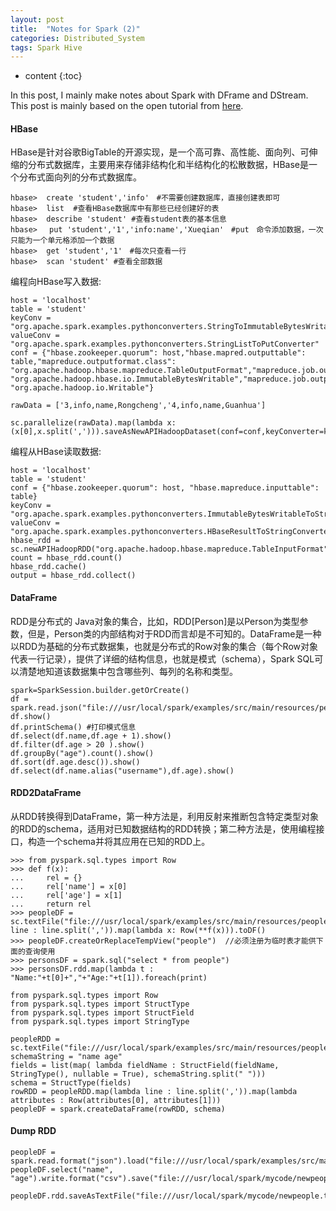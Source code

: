 ```yaml
---
layout: post
title:  "Notes for Spark (2)"
categories: Distributed_System
tags: Spark Hive
--- 
```


* content
{:toc}

In this post, I mainly make notes about Spark with DFrame and DStream. This post is mainly based on the open tutorial from [here](http://dblab.xmu.edu.cn/blog/1709-2/).





#### **HBase**
HBase是针对谷歌BigTable的开源实现，是一个高可靠、高性能、面向列、可伸缩的分布式数据库，主要用来存储非结构化和半结构化的松散数据，HBase是一个分布式面向列的分布式数据库。
```
hbase>  create 'student','info'　#不需要创建数据库，直接创建表即可
hbase>  list  #查看HBase数据库中有那些已经创建好的表
hbase>  describe 'student' #查看student表的基本信息
hbase> 　put 'student','1','info:name','Xueqian'　#put　命令添加数据，一次只能为一个单元格添加一个数据
hbase>  get 'student','1'　#每次只查看一行
hbase>  scan 'student' #查看全部数据
```
编程向HBase写入数据:
```
host = 'localhost'
table = 'student'
keyConv = "org.apache.spark.examples.pythonconverters.StringToImmutableBytesWritableConverter"
valueConv = "org.apache.spark.examples.pythonconverters.StringListToPutConverter"
conf = {"hbase.zookeeper.quorum": host,"hbase.mapred.outputtable": table,"mapreduce.outputformat.class": "org.apache.hadoop.hbase.mapreduce.TableOutputFormat","mapreduce.job.output.key.class": "org.apache.hadoop.hbase.io.ImmutableBytesWritable","mapreduce.job.output.value.class": "org.apache.hadoop.io.Writable"}
 
rawData = ['3,info,name,Rongcheng','4,info,name,Guanhua']

sc.parallelize(rawData).map(lambda x: (x[0],x.split(','))).saveAsNewAPIHadoopDataset(conf=conf,keyConverter=keyConv,valueConverter=valueConv)
```
编程从HBase读取数据:
```
host = 'localhost'
table = 'student'
conf = {"hbase.zookeeper.quorum": host, "hbase.mapreduce.inputtable": table}
keyConv = "org.apache.spark.examples.pythonconverters.ImmutableBytesWritableToStringConverter"
valueConv = "org.apache.spark.examples.pythonconverters.HBaseResultToStringConverter"
hbase_rdd = sc.newAPIHadoopRDD("org.apache.hadoop.hbase.mapreduce.TableInputFormat","org.apache.hadoop.hbase.io.ImmutableBytesWritable","org.apache.hadoop.hbase.client.Result",keyConverter=keyConv,valueConverter=valueConv,conf=conf)
count = hbase_rdd.count()
hbase_rdd.cache()
output = hbase_rdd.collect()
```

#### **DataFrame**
RDD是分布式的 Java对象的集合，比如，RDD[Person]是以Person为类型参数，但是，Person类的内部结构对于RDD而言却是不可知的。DataFrame是一种以RDD为基础的分布式数据集，也就是分布式的Row对象的集合（每个Row对象代表一行记录），提供了详细的结构信息，也就是模式（schema），Spark SQL可以清楚地知道该数据集中包含哪些列、每列的名称和类型。
```
spark=SparkSession.builder.getOrCreate()
df = spark.read.json("file:///usr/local/spark/examples/src/main/resources/people.json")
df.show()
df.printSchema() #打印模式信息
df.select(df.name,df.age + 1).show()
df.filter(df.age > 20 ).show()
df.groupBy("age").count().show()
df.sort(df.age.desc()).show()
df.select(df.name.alias("username"),df.age).show()
```

#### **RDD2DataFrame**
从RDD转换得到DataFrame，第一种方法是，利用反射来推断包含特定类型对象的RDD的schema，适用对已知数据结构的RDD转换；第二种方法是，使用编程接口，构造一个schema并将其应用在已知的RDD上。
```
>>> from pyspark.sql.types import Row
>>> def f(x):
...     rel = {}
...     rel['name'] = x[0]
...     rel['age'] = x[1]
...     return rel
>>> peopleDF = sc.textFile("file:///usr/local/spark/examples/src/main/resources/people.txt").map(lambda line : line.split(',')).map(lambda x: Row(**f(x))).toDF()
>>> peopleDF.createOrReplaceTempView("people")  //必须注册为临时表才能供下面的查询使用
>>> personsDF = spark.sql("select * from people")
>>> personsDF.rdd.map(lambda t : "Name:"+t[0]+","+"Age:"+t[1]).foreach(print)
```

```
from pyspark.sql.types import Row
from pyspark.sql.types import StructType
from pyspark.sql.types import StructField
from pyspark.sql.types import StringType

peopleRDD = sc.textFile("file:///usr/local/spark/examples/src/main/resources/people.txt")
schemaString = "name age"
fields = list(map( lambda fieldName : StructField(fieldName, StringType(), nullable = True), schemaString.split(" ")))
schema = StructType(fields)
rowRDD = peopleRDD.map(lambda line : line.split(',')).map(lambda attributes : Row(attributes[0], attributes[1]))
peopleDF = spark.createDataFrame(rowRDD, schema)
```
#### **Dump RDD**
```
peopleDF = spark.read.format("json").load("file:///usr/local/spark/examples/src/main/resources/people.json")
peopleDF.select("name", "age").write.format("csv").save("file:///usr/local/spark/mycode/newpeople.csv")

peopleDF.rdd.saveAsTextFile("file:///usr/local/spark/mycode/newpeople.txt")
```